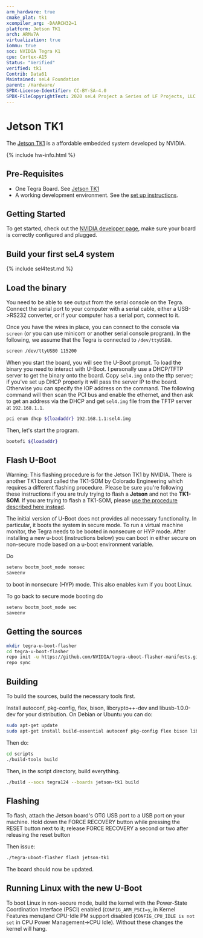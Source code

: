 ```yaml
---
arm_hardware: true
cmake_plat: tk1
xcompiler_arg: -DAARCH32=1
platform: Jetson TK1
arch: ARMv7A
virtualization: true
iommu: true
soc: NVIDIA Tegra K1
cpu: Cortex-A15
Status: "Verified"
verified: tk1
Contrib: Data61
Maintained: seL4 Foundation
parent: /Hardware/
SPDX-License-Identifier: CC-BY-SA-4.0
SPDX-FileCopyrightText: 2020 seL4 Project a Series of LF Projects, LLC.
---
```


# Jetson TK1

The [Jetson TK1](http://www.nvidia.com/object/jetson-tk1-embedded-dev-kit.html)
is a affordable embedded system developed by NVIDIA.

{% include hw-info.html %}

## Pre-Requisites

* One Tegra Board. See [Jetson TK1](http://www.nvidia.com/object/jetson-tk1-embedded-dev-kit.html)
* A working development environment. See the [set up
  instructions](../projects/buildsystem/host-dependencies.html).

## Getting Started

 To get started, check out the [NVIDIA developer
page](https://developer.nvidia.com/embedded-computing), make sure your board is
correctly configured and plugged.

## Build your first seL4 system

{% include sel4test.md %}

## Load the binary

You need to be able to see output from the serial console on the Tegra. Connect
the serial port to your computer with a serial cable, either a USB->RS232
converter, or if your computer has a serial port, connect to it.

Once you have the wires in place, you can connect to the console via
`screen` (or you can use minicom or another serial console program). In
the following, we assume that the Tegra is connected to `/dev/ttyUSB0`.

```sh
screen /dev/ttyUSB0 115200
```

When you start the board, you will see the U-Boot prompt. To load the
binary you need to interact with U-Boot. I personally use a DHCP/TFTP
server to get the binary onto the board. Copy `sel4.img` onto the tftp
server; if you've set up DHCP properly it will pass the server IP to the
board. Otherwise you can specify the IOP address on the command. The
following command will then scan the PCI bus and enable the ethernet,
and then ask to get an address via the DHCP and get `sel4.img` file from
the TFTP server at `192.168.1.1`.

```sh
pci enum dhcp ${loadaddr} 192.168.1.1:sel4.img
```

Then, let's start the program.

```sh
bootefi ${loadaddr}
```

## Flash U-Boot


Warning: This flashing procedure is for the Jetson TK1 by NVIDIA. There
is another TK1 board called the TK1-SOM by Colorado Engineering which
requires a different flashing procedure. Please be sure you're following
these instructions if you are truly trying to flash a **Jetson** and
not the **TK1-SOM**. If you are trying to flash a TK1-SOM, please
[use the procedure described here instead](CEI_TK1_SOM/#u-boot).

The initial version of U-Boot does not provides all necessary
functionality. In particular, it boots the system in secure mode. To run
a virtual machine monitor, the Tegra needs to be booted in nonsecure or
HYP mode. After installing a new u-boot (instructions below) you can
boot in either secure on non-secure mode based on a u-boot environment
variable.

Do

```sh
setenv bootm_boot_mode nonsec
saveenv
```

to boot in nonsecure (HYP)
mode. This also enables kvm if you boot Linux.

To go back to secure mode booting do

```sh
setenv bootm_boot_mode sec
saveenv
```

## Getting the sources

```bash
mkdir tegra-u-boot-flasher
cd tegra-u-boot-flasher
repo init -u https://github.com/NVIDIA/tegra-uboot-flasher-manifests.git
repo sync
```

## Building

To build the sources, build the necessary tools first.

Install autoconf, pkg-config, flex, bison, libcrypto++-dev and libusb-1.0.0-dev
for your distribution. On Debian or Ubuntu you can do:

```sh
sudo apt-get update
sudo apt-get install build-essential autoconf pkg-config flex bison libcrypto++-dev libusb-1.0.0-dev gcc-arm-linux-gnueabi
```

Then do:

```bash
cd scripts
./build-tools build
```

Then, in the script directory, build everything.

```bash
./build --socs tegra124 --boards jetson-tk1 build
```

## Flashing

To flash, attach the Jetson board's OTG USB port to a USB port on your machine.
Hold down the FORCE RECOVERY button while pressing the RESET button next to it;
release FORCE RECOVERY a second or two after releasing the reset button

Then issue:

```bash
./tegra-uboot-flasher flash jetson-tk1
```

The board should now be updated.

## Running Linux with the new U-Boot

To boot Linux in non-secure mode, build the kernel with the Power-State
Coordination Interface (PSCI) enabled (`CONFIG_ARM_PSCI=y`, in Kernel Features
menu)and CPU-Idle PM support disabled (`CONFIG_CPU_IDLE is not set` in CPU Power
Management->CPU Idle). Without these changes the kernel will hang.
